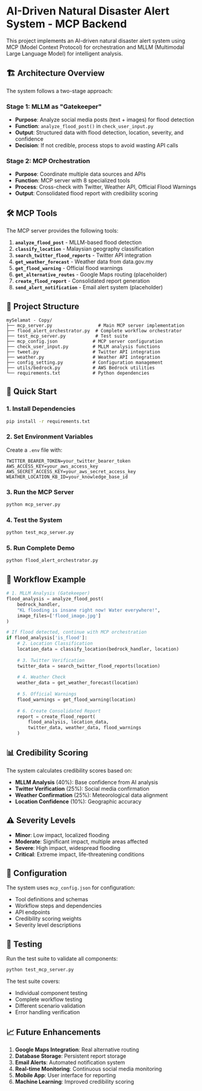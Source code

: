 # AI-Driven Natural Disaster Alert System - MCP Backend

This project implements an AI-driven natural disaster alert system using MCP (Model Context Protocol) for orchestration and MLLM (Multimodal Large Language Model) for intelligent analysis.

## 🏗️ Architecture Overview

The system follows a two-stage approach:

### Stage 1: MLLM as "Gatekeeper"
- **Purpose**: Analyze social media posts (text + images) for flood detection
- **Function**: `analyze_flood_post()` in `check_user_input.py`
- **Output**: Structured data with flood detection, location, severity, and confidence
- **Decision**: If not credible, process stops to avoid wasting API calls

### Stage 2: MCP Orchestration
- **Purpose**: Coordinate multiple data sources and APIs
- **Function**: MCP server with 8 specialized tools
- **Process**: Cross-check with Twitter, Weather API, Official Flood Warnings
- **Output**: Consolidated flood report with credibility scoring

## 🛠️ MCP Tools

The MCP server provides the following tools:

1. **`analyze_flood_post`** - MLLM-based flood detection
2. **`classify_location`** - Malaysian geography classification
3. **`search_twitter_flood_reports`** - Twitter API integration
4. **`get_weather_forecast`** - Weather data from data.gov.my
5. **`get_flood_warning`** - Official flood warnings
6. **`get_alternative_routes`** - Google Maps routing (placeholder)
7. **`create_flood_report`** - Consolidated report generation
8. **`send_alert_notification`** - Email alert system (placeholder)

## 📁 Project Structure

```
mySelamat - Copy/
├── mcp_server.py                 # Main MCP server implementation
├── flood_alert_orchestrator.py  # Complete workflow orchestrator
├── test_mcp_server.py           # Test suite
├── mcp_config.json             # MCP server configuration
├── check_user_input.py         # MLLM analysis functions
├── tweet.py                    # Twitter API integration
├── weather.py                  # Weather API integration
├── config_setting.py           # Configuration management
├── utils/bedrock.py            # AWS Bedrock utilities
└── requirements.txt            # Python dependencies
```

## 🚀 Quick Start

### 1. Install Dependencies

```bash
pip install -r requirements.txt
```

### 2. Set Environment Variables

Create a `.env` file with:

```env
TWITTER_BEARER_TOKEN=your_twitter_bearer_token
AWS_ACCESS_KEY=your_aws_access_key
AWS_SECRET_ACCESS_KEY=your_aws_secret_access_key
WEATHER_LOCATION_KB_ID=your_knowledge_base_id
```

### 3. Run the MCP Server

```bash
python mcp_server.py
```

### 4. Test the System

```bash
python test_mcp_server.py
```

### 5. Run Complete Demo

```bash
python flood_alert_orchestrator.py
```

## 🔄 Workflow Example

```python
# 1. MLLM Analysis (Gatekeeper)
flood_analysis = analyze_flood_post(
    bedrock_handler,
    "KL flooding is insane right now! Water everywhere!",
    image_files=['flood_image.jpg']
)

# If flood detected, continue with MCP orchestration
if flood_analysis['is_flood']:
    # 2. Location Classification
    location_data = classify_location(bedrock_handler, location)
    
    # 3. Twitter Verification
    twitter_data = search_twitter_flood_reports(location)
    
    # 4. Weather Check
    weather_data = get_weather_forecast(location)
    
    # 5. Official Warnings
    flood_warnings = get_flood_warning(location)
    
    # 6. Create Consolidated Report
    report = create_flood_report(
        flood_analysis, location_data, 
        twitter_data, weather_data, flood_warnings
    )
```

## 📊 Credibility Scoring

The system calculates credibility scores based on:

- **MLLM Analysis** (40%): Base confidence from AI analysis
- **Twitter Verification** (25%): Social media confirmation
- **Weather Confirmation** (25%): Meteorological data alignment
- **Location Confidence** (10%): Geographic accuracy

## ⚠️ Severity Levels

- **Minor**: Low impact, localized flooding
- **Moderate**: Significant impact, multiple areas affected
- **Severe**: High impact, widespread flooding
- **Critical**: Extreme impact, life-threatening conditions

## 🔧 Configuration

The system uses `mcp_config.json` for configuration:

- Tool definitions and schemas
- Workflow steps and dependencies
- API endpoints
- Credibility scoring weights
- Severity level descriptions

## 🧪 Testing

Run the test suite to validate all components:

```bash
python test_mcp_server.py
```

The test suite covers:
- Individual component testing
- Complete workflow testing
- Different scenario validation
- Error handling verification

## 📈 Future Enhancements

1. **Google Maps Integration**: Real alternative routing
2. **Database Storage**: Persistent report storage
3. **Email Alerts**: Automated notification system
4. **Real-time Monitoring**: Continuous social media monitoring
5. **Mobile App**: User interface for reporting
6. **Machine Learning**: Improved credibility scoring
